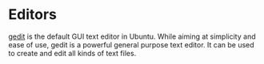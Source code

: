 # Editors

[gedit](https://wiki.gnome.org/Apps/Gedit) is the default GUI text editor in
Ubuntu. While aiming at simplicity and ease of use, gedit is a powerful
general purpose text editor. It can be used to create and edit all kinds of
text files.
